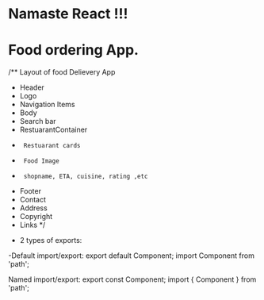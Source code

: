# Namaste React !!!

# Food ordering App.
/**   Layout of food Delievery App
 *  Header
 *    Logo
 *    Navigation Items
 *  Body
 *   Search bar
 *   RestuarantContainer
 *      Restuarant cards
 *      Food Image
 *      shopname, ETA, cuisine, rating ,etc
 *  Footer
 *    Contact
 *    Address
 *    Copyright
 *    Links
*/

- 2 types of exports:

-Default import/export:
  export default Component;
  import Component from 'path';

Named import/export:
  export const Component;
  import { Component } from 'path';